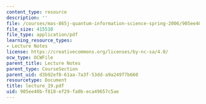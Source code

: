 ```yaml
---
content_type: resource
description: ''
file: /courses/mas-865j-quantum-information-science-spring-2006/905ee40bf818ef29fa0beca49657c5ae_lecture_19.pdf
file_size: 415510
file_type: application/pdf
learning_resource_types:
- Lecture Notes
license: https://creativecommons.org/licenses/by-nc-sa/4.0/
ocw_type: OCWFile
parent_title: Lecture Notes
parent_type: CourseSection
parent_uid: d3b92ef8-61aa-7a3f-53dd-a9a249f7b660
resourcetype: Document
title: lecture_19.pdf
uid: 905ee40b-f818-ef29-fa0b-eca49657c5ae
---
```

